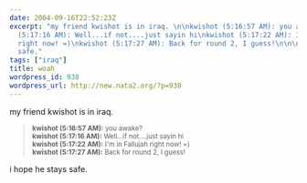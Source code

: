 ```yaml
---
date: 2004-09-16T22:52:23Z
excerpt: "my friend kwishot is in iraq. \n\nkwishot (5:16:57 AM): you awake?\nkwishot
  (5:17:16 AM): Well...if not....just sayin hi\nkwishot (5:17:22 AM): I'm in Fallujah
  right now! =)\nkwishot (5:17:27 AM): Back for round 2, I guess!\n\n\ni hope he stays
  safe."
tags: ["iraq"]
title: woah
wordpress_id: 938
wordpress_url: http://new.nata2.org/?p=938
---
```


my friend kwishot is in iraq. 
<blockquote><small>
<b>kwishot (5:16:57 AM):</b> you awake?<br/>
<b>kwishot (5:17:16 AM):</b> Well...if not....just sayin hi<br/>
<b>kwishot (5:17:22 AM):</b> I'm in Fallujah right now! =)<br/>
<b>kwishot (5:17:27 AM):</b> Back for round 2, I guess!
</small>
</blockquote>
i hope he stays safe.
